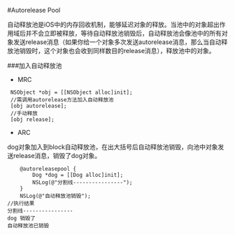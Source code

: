 #Autorelease Pool


自动释放池是iOS中的内存回收机制，能够延迟对象的释放。当池中的对象超出作用域后并不会立即被释放，等待自动释放池销毁后，自动释放池会像池中的所有对象发送release消息（如果你给一个对象多次发送autorelease消息，那么当自动释放池销毁时，这个对象也会收到同样数目的release消息），释放池中的对象。

###加入自动释放池
- MRC

```objc
 NSObject *obj = [[NSObject alloc]init];
 //需调用autorelease方法加入自动释放池
 [obj autorelease];
 //手动释放
 [obj release];
```
- ARC

dog对象加入到block自动释放池，在出大括号后自动释放池销毁，向池中对象发送release消息，销毁了dog对象。
```objc
    @autoreleasepool {
        Dog *dog = [[Dog alloc]init];
        NSLog(@"分割线----------------");
    }
    NSLog(@"自动释放池销毁");
//执行结果
分割线----------------
dog 销毁了
自动释放池已销毁

```


